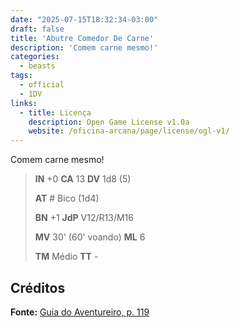 ```yaml
---
date: "2025-07-15T18:32:34-03:00"
draft: false
title: 'Abutre Comedor De Carne'
description: 'Comem carne mesmo!'
categories:
  - beasts
tags:
  - official
  - 1DV
links:
  - title: Licença
    description: Open Game License v1.0a
    website: /oficina-arcana/page/license/ogl-v1/
---
```


Comem carne mesmo!

> **IN** +0 **CA** 13 **DV** 1d8 (5)
>
> **AT** # Bico (1d4)
>
> **BN** +1 **JdP** V12/R13/M16
>
> **MV** 30' (60' voando) **ML** 6
>
> **TM** Médio **TT** -  

## Créditos

**Fonte:** [Guia do Aventureiro, p. 119](https://www.arcanaprimaria.com/about-3)
